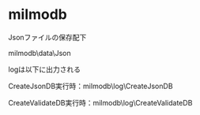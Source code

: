 milmodb
=======

Jsonファイルの保存配下

milmodb\data\Json


logは以下に出力される

CreateJsonDB実行時：milmodb\log\CreateJsonDB

CreateValidateDB実行時：milmodb\log\CreateValidateDB

